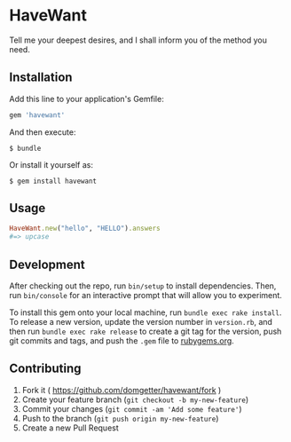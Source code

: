 # HaveWant

Tell me your deepest desires, and I shall inform you of the method you need.

## Installation

Add this line to your application's Gemfile:

```ruby
gem 'havewant'
```

And then execute:

    $ bundle

Or install it yourself as:

    $ gem install havewant

## Usage

```ruby
HaveWant.new("hello", "HELLO").answers
#=> upcase
```

## Development

After checking out the repo, run `bin/setup` to install dependencies. Then, run `bin/console` for an interactive prompt that will allow you to experiment.

To install this gem onto your local machine, run `bundle exec rake install`. To release a new version, update the version number in `version.rb`, and then run `bundle exec rake release` to create a git tag for the version, push git commits and tags, and push the `.gem` file to [rubygems.org](https://rubygems.org).

## Contributing

1. Fork it ( https://github.com/domgetter/havewant/fork )
2. Create your feature branch (`git checkout -b my-new-feature`)
3. Commit your changes (`git commit -am 'Add some feature'`)
4. Push to the branch (`git push origin my-new-feature`)
5. Create a new Pull Request
